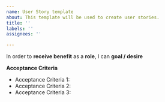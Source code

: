 ```yaml
---
name: User Story template
about: This template will be used to create user stories.
title: ''
labels: ''
assignees: ''

---
```


In order to **receive benefit** as a **role**, I can **goal / desire**

**Acceptance Criteria**

 - Acceptance Criteria 1:
 - Acceptance Criteria 2:
 - Acceptance Criteria 3:
